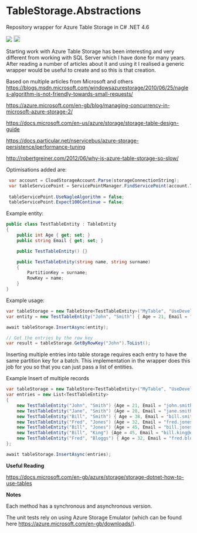 # TableStorage.Abstractions
Repository wrapper for Azure Table Storage in C# .NET 4.6

<image src="https://ci.appveyor.com/api/projects/status/github/Tazmainiandevil/TableStorage.Abstractions?branch=master&svg=true">
<a href="https://badge.fury.io/nu/TableStorage.Abstractions"><img src="https://badge.fury.io/nu/TableStorage.Abstractions.svg" alt="NuGet version" height="18"></a>

Starting work with Azure Table Storage has been interesting and very different from working with SQL Server which I have done for many years. After reading a number of articles about it and using it I realised a generic wrapper would be useful to create and so this is that creation.

Based on multiple articles from Microsoft and others
https://blogs.msdn.microsoft.com/windowsazurestorage/2010/06/25/nagles-algorithm-is-not-friendly-towards-small-requests/

https://azure.microsoft.com/en-gb/blog/managing-concurrency-in-microsoft-azure-storage-2/

https://docs.microsoft.com/en-us/azure/storage/storage-table-design-guide

https://docs.particular.net/nservicebus/azure-storage-persistence/performance-tuning

http://robertgreiner.com/2012/06/why-is-azure-table-storage-so-slow/


Optimisations added are:

```C#
 var account = CloudStorageAccount.Parse(storageConnectionString);
 var tableServicePoint = ServicePointManager.FindServicePoint(account.TableEndpoint);
 
 tableServicePoint.UseNagleAlgorithm = false;
 tableServicePoint.Expect100Continue = false;
```

Example entity:
```C#
public class TestTableEntity : TableEntity
{
    public int Age { get; set; }
    public string Email { get; set; }

    public TestTableEntity() {}

    public TestTableEntity(string name, string surname)
    {
        PartitionKey = surname;
        RowKey = name;
    }
}
```
Example usage:
```C#
var tableStorage = new TableStore<TestTableEntity>("MyTable", "UseDevelopmentStorage=true");
var entity = new TestTableEntity("John", "Smith") { Age = 21, Email = "john.smith@something.com" };

await tableStorage.InsertAsync(entity);

// Get the entries by the row key
var result = tableStorage.GetByRowKey("John").ToList();
```

Inserting multiple entries into table storage requires each entry to have the same partition key for a batch. This implementation in the wrapper does this job for you so that you can just pass a list of entities.

Example Insert of multiple records
```C#
var tableStorage = new TableStore<TestTableEntity>("MyTable", "UseDevelopmentStorage=true");
var entries = new List<TestTableEntity>
{
    new TestTableEntity("John", "Smith") {Age = 21, Email = "john.smith@something.com"},
    new TestTableEntity("Jane", "Smith") {Age = 28, Email = "jane.smith@something.com"},
    new TestTableEntity("Bill", "Smith") { Age = 38, Email = "bill.smith@another.com"},
    new TestTableEntity("Fred", "Jones") {Age = 32, Email = "fred.jones@somewhere.com"},
    new TestTableEntity("Bill", "Jones") {Age = 45, Email = "bill.jones@somewhere.com"},
    new TestTableEntity("Bill", "King") {Age = 45, Email = "bill.king@email.com"},
    new TestTableEntity("Fred", "Bloggs") { Age = 32, Email = "fred.bloggs@email.com" }
};      

await tableStorage.InsertAsync(entries);
```

__Useful Reading__

https://docs.microsoft.com/en-gb/azure/storage/storage-dotnet-how-to-use-tables

__Notes__

Each method has a synchronous and asynchronous version.

The unit tests rely on using Azure Storage Emulator (which can be found here https://azure.microsoft.com/en-gb/downloads/).
